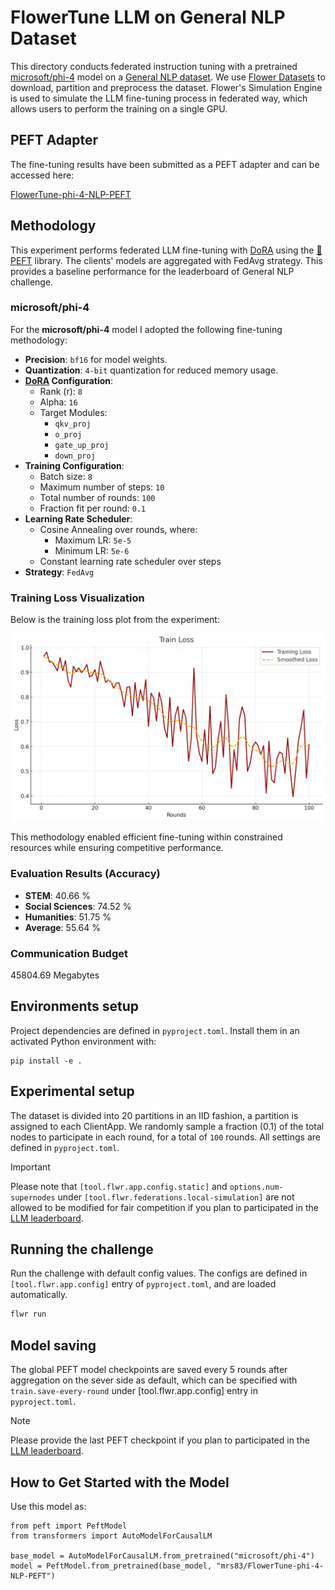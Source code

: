 # FlowerTune LLM on General NLP Dataset

This directory conducts federated instruction tuning with a pretrained [microsoft/phi-4](https://huggingface.co/microsoft/phi-4) model on a [General NLP dataset](https://huggingface.co/datasets/vicgalle/alpaca-gpt4).
We use [Flower Datasets](https://flower.dev/docs/datasets/) to download, partition and preprocess the dataset.
Flower's Simulation Engine is used to simulate the LLM fine-tuning process in federated way,
which allows users to perform the training on a single GPU.


## PEFT Adapter

The fine-tuning results have been submitted as a PEFT adapter and can be accessed here:

[FlowerTune-phi-4-NLP-PEFT](https://huggingface.co/mrs83/FlowerTune-phi-4-NLP-PEFT)


## Methodology

This experiment performs federated LLM fine-tuning with [DoRA](https://arxiv.org/abs/2402.09353) using the [🤗PEFT](https://huggingface.co/docs/peft/en/index) library.
The clients' models are aggregated with FedAvg strategy.
This provides a baseline performance for the leaderboard of General NLP challenge.


### microsoft/phi-4

For the **microsoft/phi-4** model I adopted the following fine-tuning methodology:

- **Precision**: `bf16` for model weights.
- **Quantization**: `4-bit` quantization for reduced memory usage.
- **[DoRA](https://arxiv.org/abs/2402.09353) Configuration**:
  - Rank (r): `8`
  - Alpha: `16`
  - Target Modules:
    - `qkv_proj`
    - `o_proj`
    - `gate_up_proj`
    - `down_proj`
- **Training Configuration**:
  - Batch size: `8`
  - Maximum number of steps: `10`
  - Total number of rounds: `100`
  - Fraction fit per round: `0.1`
- **Learning Rate Scheduler**:
  - Cosine Annealing over rounds, where:
    - Maximum LR: `5e-5`
    - Minimum LR: `5e-6`
  - Constant learning rate scheduler over steps
- **Strategy**: `FedAvg`

### Training Loss Visualization

Below is the training loss plot from the experiment:

![Training Loss](flowertune_eval/benchmarks/train_loss.png)

This methodology enabled efficient fine-tuning within constrained resources while ensuring competitive performance.

### Evaluation Results (Accuracy)

- **STEM**: 40.66 %
- **Social Sciences**: 74.52 %
- **Humanities**: 51.75 %
- **Average**: 55.64 %

### Communication Budget

45804.69 Megabytes

## Environments setup

Project dependencies are defined in `pyproject.toml`. Install them in an activated Python environment with:

```shell
pip install -e .
```

## Experimental setup

The dataset is divided into 20 partitions in an IID fashion, a partition is assigned to each ClientApp.
We randomly sample a fraction (0.1) of the total nodes to participate in each round, for a total of `100` rounds.
All settings are defined in `pyproject.toml`.

> [!IMPORTANT]
> Please note that `[tool.flwr.app.config.static]` and `options.num-supernodes` under `[tool.flwr.federations.local-simulation]` are not allowed to be modified for fair competition if you plan to participated in the [LLM leaderboard](https://flower.ai/benchmarks/llm-leaderboard).


## Running the challenge

Run the challenge with default config values.
The configs are defined in `[tool.flwr.app.config]` entry of `pyproject.toml`, and are loaded automatically.

```bash
flwr run
```

## Model saving

The global PEFT model checkpoints are saved every 5 rounds after aggregation on the sever side as default, which can be specified with `train.save-every-round` under [tool.flwr.app.config] entry in `pyproject.toml`.

> [!NOTE]
> Please provide the last PEFT checkpoint if you plan to participated in the [LLM leaderboard](https://flower.ai/benchmarks/llm-leaderboard).


## How to Get Started with the Model

Use this model as:

```
from peft import PeftModel
from transformers import AutoModelForCausalLM

base_model = AutoModelForCausalLM.from_pretrained("microsoft/phi-4")
model = PeftModel.from_pretrained(base_model, "mrs83/FlowerTune-phi-4-NLP-PEFT")
```
